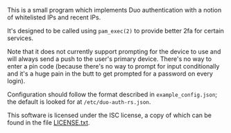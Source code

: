 This is a small program which implements Duo authentication with a notion of whitelisted IPs
and recent IPs.

It's designed to be called using `pam_exec(2)` to provide better 2fa for certain services.

Note that it does not currently support prompting for the device to use and will always send a push to the user's
primary device. There's no way to enter a pin code (because there's no way to prompt for input conditionally and
it's a huge pain in the butt to get prompted for a password on every login).

Configuration should follow the format described in `example_config.json`; the default is looked for at
`/etc/duo-auth-rs.json`.

This software is licensed under the ISC license, a copy of which can be found in the file [LICENSE.txt](LICENSE.txt).
